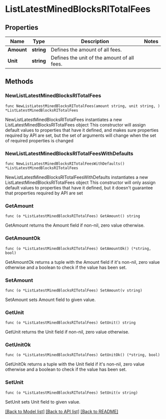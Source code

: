 # ListLatestMinedBlocksRITotalFees

## Properties

Name | Type | Description | Notes
------------ | ------------- | ------------- | -------------
**Amount** | **string** | Defines the amount of all fees. | 
**Unit** | **string** | Defines the unit of the amount of all fees. | 

## Methods

### NewListLatestMinedBlocksRITotalFees

`func NewListLatestMinedBlocksRITotalFees(amount string, unit string, ) *ListLatestMinedBlocksRITotalFees`

NewListLatestMinedBlocksRITotalFees instantiates a new ListLatestMinedBlocksRITotalFees object
This constructor will assign default values to properties that have it defined,
and makes sure properties required by API are set, but the set of arguments
will change when the set of required properties is changed

### NewListLatestMinedBlocksRITotalFeesWithDefaults

`func NewListLatestMinedBlocksRITotalFeesWithDefaults() *ListLatestMinedBlocksRITotalFees`

NewListLatestMinedBlocksRITotalFeesWithDefaults instantiates a new ListLatestMinedBlocksRITotalFees object
This constructor will only assign default values to properties that have it defined,
but it doesn't guarantee that properties required by API are set

### GetAmount

`func (o *ListLatestMinedBlocksRITotalFees) GetAmount() string`

GetAmount returns the Amount field if non-nil, zero value otherwise.

### GetAmountOk

`func (o *ListLatestMinedBlocksRITotalFees) GetAmountOk() (*string, bool)`

GetAmountOk returns a tuple with the Amount field if it's non-nil, zero value otherwise
and a boolean to check if the value has been set.

### SetAmount

`func (o *ListLatestMinedBlocksRITotalFees) SetAmount(v string)`

SetAmount sets Amount field to given value.


### GetUnit

`func (o *ListLatestMinedBlocksRITotalFees) GetUnit() string`

GetUnit returns the Unit field if non-nil, zero value otherwise.

### GetUnitOk

`func (o *ListLatestMinedBlocksRITotalFees) GetUnitOk() (*string, bool)`

GetUnitOk returns a tuple with the Unit field if it's non-nil, zero value otherwise
and a boolean to check if the value has been set.

### SetUnit

`func (o *ListLatestMinedBlocksRITotalFees) SetUnit(v string)`

SetUnit sets Unit field to given value.



[[Back to Model list]](../README.md#documentation-for-models) [[Back to API list]](../README.md#documentation-for-api-endpoints) [[Back to README]](../README.md)


